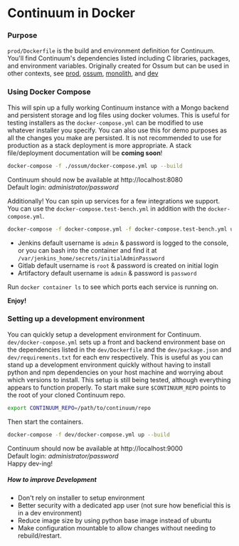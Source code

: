 # Continuum in Docker

### Purpose
`prod/Dockerfile` is the build and environment definition for Continuum. You'll find Continuum's dependencies listed including C libraries, packages, and environment variables.
Originally created for Ossum but can be used in other contexts, see [prod](./prod/README.md), [ossum](./ossum/README.md), [monolith](./monolith/README.md), and [dev](./dev)

### Using Docker Compose
This will spin up a fully working Continuum instance with a Mongo backend and persistent storage and log files using docker volumes.
This is useful for testing installers as the `docker-compose.yml` can be modified to use whatever installer you specify.
You can also use this for demo purposes as all the changes you make are persisted.
It is not recommended to use for production as a stack deployment is more appropriate. A stack file/deployment documentation will be **coming soon**!
```bash
docker-compose -f ./ossum/docker-compose.yml up --build
```
Continuum should now be available at http://localhost:8080  
Default login: _administrator/password_  

Additionally! You can spin up services for a few integrations we support.
You can use the `docker-compose.test-bench.yml` in addition with the `docker-compose.yml`.
```bash
docker-compose -f docker-compose.yml -f docker-compose.test-bench.yml up --build
```
* Jenkins default username is `admin` & password is logged to the console, or you can bash into the container and find it at `/var/jenkins_home/secrets/initialAdminPassword`
* Gitlab default username is `root` & password is created on initial login
* Artifactory default username is `admin` & password is `password`

Run `docker container ls` to see which ports each service is running on.

**Enjoy!**

### Setting up a development environment
You can quickly setup a development environment for Continuum. `dev/docker-compose.yml` sets up a front and backend environment base on the dependencies listed in the `dev/Dockerfile` and the `dev/package.json` and `dev/requirements.txt` for each env respectively.
This is useful as you can stand up a development environment quickly without having to install python and npm dependencies on your host machine and worrying about which versions to install.
This setup is still being tested, although everything appears to function properly.
To start make sure `$CONTINUUM_REPO` points to the root of your cloned Continuum repo.  
```bash
export CONTINUUM_REPO=/path/to/continuum/repo
```
Then start the containers.
```bash
docker-compose -f dev/docker-compose.yml up --build
```
Continuum should now be available at http://localhost:9000  
Default login: _administrator/password_  
Happy dev-ing!
##### How to improve Development
* Don't rely on installer to setup environment
* Better security with a dedicated app user (not sure how beneficial this 
 is in a dev environment)
* Reduce image size by using python base image instead of ubuntu
* Make configuration mountable to allow changes without needing 
to rebuild/restart.
